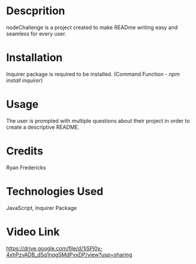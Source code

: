# Descprition
nodeChallenge is a project created to make READme writing easy and seamless for every user.
# Installation
Inquirer package is required to be installed. (Command Function - _npm install inquirer_)
# Usage
The user is prompted with multiple questions about their project in order to create a descriptive README.
# Credits
Ryan Fredericks
# Technologies Used
JavaScript, Inquirer Package
# Video Link
https://drive.google.com/file/d/1jSPj0x-4xhPzvADB_d5q1nqg5MdPvxDP/view?usp=sharing


